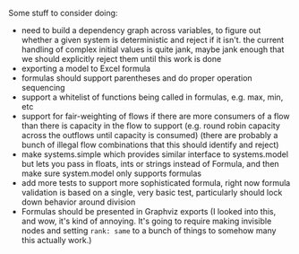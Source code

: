 
Some stuff to consider doing:

* need to build a dependency graph across variables, to figure out
    whether a given system is deterministic and reject if it isn't.
    the current handling of complex initial values is quite jank,
    maybe jank enough that we should explicitly reject them until
    this work is done
* exporting a model to Excel formula    
* formulas should support parentheses and do proper operation sequencing
* support a whitelist of functions being called in formulas, e.g. max, min, etc
* support for fair-weighting of flows if there are more consumers of a flow
    than there is capacity in the flow to support (e.g. round robin capacity
    across the outflows until capacity is consumed)
    (there are probably a bunch of illegal flow combinations that this
    should identify and reject)
* make systems.simple which provides similar interface to systems.model
    but lets you pass in floats, ints or strings instead of Formula,
    and then make sure system.model only supports formulas
* add more tests to support more sophisticated formula, right now
    formula validation is based on a single, very basic test,
    particularly should lock down behavior around division
* Formulas should be presented in Graphviz exports
    (I looked into this, and wow, it's kind of annoying. It's going to require
    making invisible nodes and setting `rank: same` to a bunch of things to
    somehow many this actually work.)